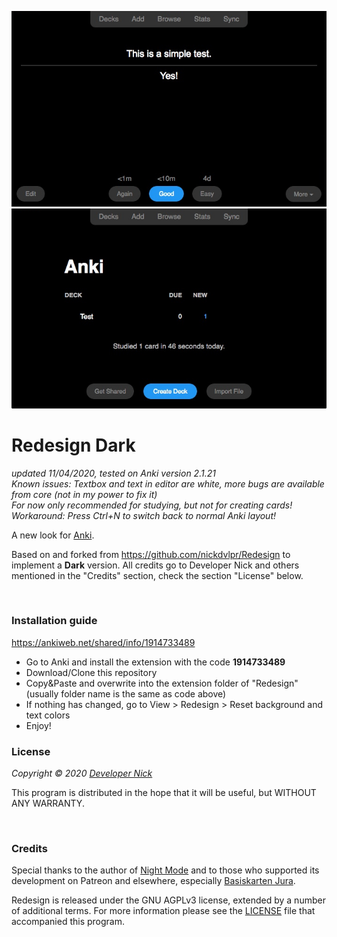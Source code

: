 ![Picture1](/screenshots/card.jpg)
![Picture2](/screenshots/main.jpg)

# Redesign Dark
_updated 11/04/2020, tested on Anki version 2.1.21_  
_Known issues: Textbox and text in editor are white, more bugs are available from core (not in my power to fix it)_  
_For now only recommended for studying, but not for creating cards! Workaround: Press Ctrl+N to switch back to normal Anki layout!_  
  
A new look for [Anki](https://apps.ankiweb.net/).

Based on and forked from https://github.com/nickdvlpr/Redesign to implement a **Dark** version. All credits go to Developer Nick and others mentioned in the "Credits" section, check the section "License" below.

<br>

### Installation guide

https://ankiweb.net/shared/info/1914733489
- Go to Anki and install the extension with the code __1914733489__
- Download/Clone this repository
- Copy&Paste and overwrite into the extension folder of "Redesign" (usually folder name is the same as code above)
- If nothing has changed, go to View > Redesign > Reset background and text colors
- Enjoy!

### License

*Copyright © 2020 [Developer Nick](https://twitter.com/nickdvlpr)*

This program is distributed in the hope that it will be useful, but WITHOUT ANY WARRANTY.

<br>

### Credits

Special thanks to the author of [Night Mode](https://ankiweb.net/shared/info/1496166067) and to those who supported its development on Patreon and elsewhere, especially [Basiskarten Jura](https://www.basiskarten.de/).

Redesign is released under the GNU AGPLv3 license, extended by a number of additional terms. For more information please see the [LICENSE](https://github.com/nickdvlpr/Redesign/blob/master/LICENSE) file that accompanied this program.
